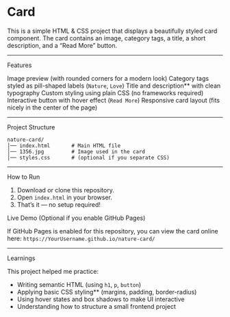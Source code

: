 # Card

This is a simple HTML & CSS project that displays a beautifully styled card component.
The card contains an image, category tags, a title, a short description, and a “Read More” button.

---

Features

Image preview (with rounded corners for a modern look)
Category tags styled as pill-shaped labels (`Nature`, `Love`)
Title and description** with clean typography
Custom styling using plain CSS (no frameworks required)
Interactive button with hover effect (`Read More`)
Responsive card layout (fits nicely in the center of the page)

---

Project Structure

```
nature-card/
│── index.html       # Main HTML file
│── 1356.jpg         # Image used in the card
│── styles.css       # (optional if you separate CSS)
```

---

How to Run

1. Download or clone this repository.
2. Open `index.html` in your browser.
3. That’s it — no setup required! 



Live Demo (Optional if you enable GitHub Pages)

If GitHub Pages is enabled for this repository, you can view the card online here:
 `https://YourUsername.github.io/nature-card/`

---

Learnings

This project helped me practice:

* Writing semantic HTML (using `h1`, `p`, `button`)
* Applying basic CSS styling** (margins, padding, border-radius)
* Using hover states and box shadows to make UI interactive
* Understanding how to structure a small frontend project

